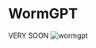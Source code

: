 # WormGPT
VERY SOON 
![wormgpt](https://github.com/Seyitkemal/WormGPT/assets/135347765/cc6e80c1-508d-48cf-8d51-d3684d3ce651)
